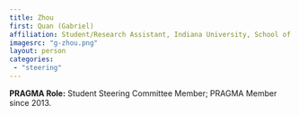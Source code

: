 ```yaml
---
title: Zhou
first: Quan (Gabriel)
affiliation: Student/Research Assistant, Indiana University, School of Informatics and Computing, and Data To Insight Center
imagesrc: "g-zhou.png"
layout: person
categories:
 - "steering"
---
```


**PRAGMA Role:** Student Steering Committee Member; PRAGMA Member since 2013.


